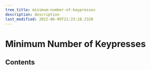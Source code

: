 ```yaml
---
tree_title: minimum-number-of-keypresses
description: description
last_modified: 2022-06-09T21:23:28.2328
---
```


# Minimum Number of Keypresses

## Contents
